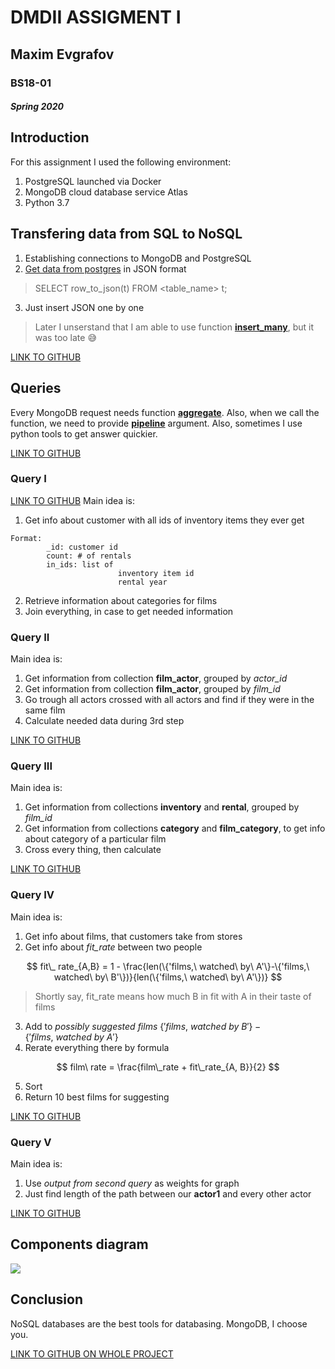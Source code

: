 # **DMDII ASSIGMENT I**
## **Maxim Evgrafov**
### BS18-01

##### Spring 2020

## Introduction
For this assignment I used the following environment:

1. PostgreSQL launched via Docker
2. MongoDB cloud database service Atlas
3. Python 3.7
## Transfering data from SQL to NoSQL
1. Establishing connections to MongoDB and PostgreSQL
2. [Get data from postgres](https://www.postgresql.org/docs/9.5/functions-json.html) in JSON format
> SELECT row_to_json(t) FROM <table_name> t;
3. Just insert JSON one by one
> Later I unserstand that I am able to use function [**insert_many**](https://docs.mongodb.com/manual/reference/method/db.collection.insertMany/), but it was too late :sweat_smile: 


[LINK TO GITHUB](https://github.com/MaEvGoR/dmd_assignment_migration/blob/master/migration.py)

## Queries

Every MongoDB request needs function [**aggregate**](https://docs.mongodb.com/manual/reference/command/aggregate/). Also, when we call the function, we need to provide [**pipeline**](https://docs.mongodb.com/manual/reference/operator/aggregation-pipeline/) argument. Also, sometimes I use python tools to get answer quickier.

[LINK TO GITHUB](https://github.com/MaEvGoR/dmd_assignment_migration/blob/master/test_mongo.py)

### Query I

[LINK TO GITHUB](https://github.com/MaEvGoR/dmd_assignment_migration/blob/master/first_query.py)
Main idea is:
1. Get info about customer with all ids of inventory items they ever get
```
Format:
        _id: customer id
        count: # of rentals
        in_ids: list of
                        inventory item id
                        rental year
```
2. Retrieve information about categories for films
3. Join everything, in case to get needed information



### Query II



Main  idea is:
1. Get information from collection **film_actor**, grouped by *actor_id*
2. Get information from collection **film_actor**, grouped by *film_id*
3. Go trough all actors crossed with all actors and find if they were in the same film
4. Calculate needed data during 3rd step 

[LINK TO GITHUB](https://github.com/MaEvGoR/dmd_assignment_migration/blob/master/second_query.py)

### Query III



Main idea is:
1. Get information from collections **inventory** and **rental**, grouped by *film_id*
2. Get information from collections **category** and **film_category**, to get info about category of a particular film
3. Cross every thing, then calculate

[LINK TO GITHUB](https://github.com/MaEvGoR/dmd_assignment_migration/blob/master/third_query.py)

### Query IV



Main idea is:
1. Get info about films, that customers take from stores
2. Get info about *fit_rate* between two people

$$ fit\_ rate_{A,B} = 1 - \frac{len(\{'films,\ watched\ by\ A'\}-\{'films,\ watched\ by\ B'\})}{len(\{'films,\ watched\ by\ A'\})}
$$

> Shortly say, fit_rate means how much B in fit with A in their taste of films

3. Add to *possibly suggested films* $\{'films,\ watched\ by\ B'\} - \{'films,\ watched\ by\ A'\}$
4. Rerate everything there by formula

$$
film\ rate = \frac{film\_rate + fit\_rate_{A, B}}{2}
$$

5. Sort
6. Return 10 best films for suggesting

[LINK TO GITHUB](https://github.com/MaEvGoR/dmd_assignment_migration/blob/master/fourth_query.py)

### Query V


Main idea is:
1. Use *output from second query* as weights for graph
2. Just find length of the path between our **actor1** and every other actor


[LINK TO GITHUB](https://github.com/MaEvGoR/dmd_assignment_migration/blob/master/fifth_query.py)

## Components diagram

![](https://i.imgur.com/AaiBFTM.png)


## Conclusion

NoSQL databases are the best tools for databasing. MongoDB, I choose you. 

[LINK TO GITHUB ON WHOLE PROJECT](https://github.com/MaEvGoR/dmd_assignment_migration)
